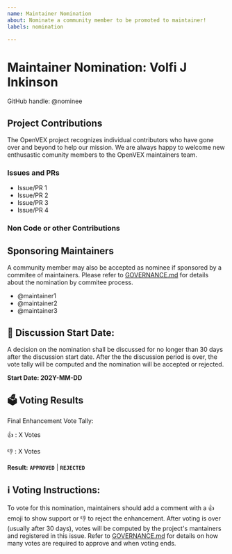 ```yaml
---
name: Maintainer Nomination
about: Nominate a community member to be promoted to maintainer!
labels: nomination

---
```

<!-- 
    Follow this template's instructions to nominate a community
    member who deserves a promotion to maintainer status. 
-->

# Maintainer Nomination: Volfi J Inkinson
<!--
 Please list the name ot handle of the maintainer in the title and
 use the same title when you open the issue
-->

GitHub handle: @nominee

## Project Contributions

The OpenVEX project recognizes individual contributors who have gone over
and beyond to help our mission. We are always happy to welcome new enthusastic
comunity members to the OpenVEX maintainers team.

### Issues and PRs

<!--
    Please list some PRs or issues where the nominee has shown 
    constant dedication and commitment to the project over the 
    past six months
-->

- Issue/PR 1
- Issue/PR 2
- Issue/PR 3
- Issue/PR 4

### Non Code or other Contributions

<!--
    We recognize that contributing to open source can take many shapes and
    we value non-code contributions just as much! If this is the case of 
    the nominee, pleas type a few words explaining their merits.
-->

## Sponsoring Maintainers

A community member may also be accepted as nominee if sponsored by a commitee of 
maintainers. Please refer to [GOVERNANCE.md](GOVERNANCE.md) for details about
the nomination by commitee process.

- @maintainer1
- @maintainer2
- @maintainer3

## 💬 Discussion Start Date:

A decision on the nomination shall be discussed for no longer than 30 days after
the discussion start date. After the the discussion period is over, the vote
tally will be computed and the nomination will be accepted or rejected. 

**Start Date: 202Y-MM-DD**

## 🗳️ Voting Results

Final Enhancement Vote Tally:

👍 : X Votes

👎 : X Votes

**Result:** __`APPROVED`__ | __`REJECTED`__


## ℹ️ Voting Instructions: 

To vote for this nomination, maintainers should add a comment with a 👍 emoji
to show support or 👎 to reject the enhancement.  After voting is over (usually 
after 30 days), votes will be computed by the project's mantainers and
registered in this issue. Refer to  [GOVERNANCE.md](GOVERNANCE.md) for details
on how many votes are required to approve and when voting ends.

